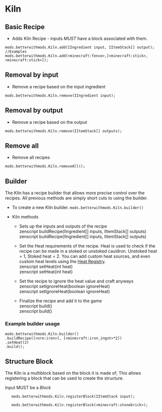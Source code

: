 # Kiln

## Basic Recipe

* Adds Kiln Recipe - inputs *MUST* have a block associated with them.

```zenscript
mods.betterwithmods.Kiln.add(IIngredient input, IItemStack[] output);
//Examples
mods.betterwithmods.Kiln.add(<minecraft:fence>,[<minecraft:stick>,<minecraft:stick>]);
```

## Removal by input

* Remove a recipe based on the input ingredient

```zenscript
mods.betterwithmods.Kiln.remove(IIngredient input);
```

## Removal by output

* Remove a recipe based on the output

```zenscript
mods.betterwithmods.Kiln.remove(IItemStack[] outputs);
```

## Remove all

* Remove all recipes

```zenscript
mods.betterwithmods.Kiln.removeAll();
```

## Builder

The Kiln has a recipe builder that allows more precise control over the recipes. All previous methods are simply short cuts to using the builder.

* To create a new Kiln builder. `mods.betterwithmods.Kiln.builder()`

* Kiln methods
     
     * Sets up the inputs and outputs of the recipe  
          zenscript buildRecipe(IIngredient[] inputs, IItemStack[] outputs)  
              zenscript
              buildRecipe(IIngredient[] inputs, IItemStack[] outputs)
     
     * Set the Heat requirements of the recipe. Heat is used to check if the recipe can be made in a stoked or unstoked cauldron. Unstoked heat = 1, Stoked heat = 2. You can add custom heat sources, and even custom heat levels using the [Heat Registry](/Mods/Modtweaker/BetterWithMods/HeatRegistry/).  
          zenscript setHeat(int heat)  
              zenscript
              setHeat(int heat)
     
     * Set the recipe to ignore the heat value and craft anyways  
          zenscript setIgnoreHeat(boolean ignoreHeat)  
              zenscript
              setIgnoreHeat(boolean ignoreHeat)
     
     * Finalize the recipe and add it to the game  
          zenscript build()  
              zenscript
              build()

### Example builder usage

```zenscript
mods.betterwithmods.Kiln.builder()
.buildRecipe([<ore:iron>], [<minecraft:iron_ingot>*2])
.setHeat(2)
.build();
```

## Structure Block

The Kiln is a multiblock based on the block it is made of; This allows registering a block that can be used to create the structure.

Input MUST be a *Block*

```zenscript
   mods.betterwithmods.Kiln.registerBlock(IItemStack input);

   mods.betterwithmods.Kiln.registerBlock(<minecraft:stonebrick>);
```